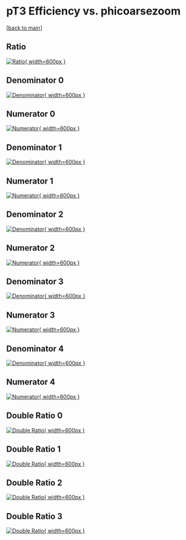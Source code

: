 # pT3 Efficiency vs. phicoarsezoom

[[back to main](./)]



## Ratio

[![Ratio](../mtv/var/pT3_vtr_211_1_eff_phicoarsezoom.png){ width=600px }](../mtv/var/pT3_vtr_211_1_eff_phicoarsezoom.pdf)

## Denominator 0

[![Denominator](../mtv/den/pT3_vtr_211_1_eff_phicoarsezoom_den0.png){ width=600px }](../mtv/den/pT3_vtr_211_1_eff_phicoarsezoom_den0.pdf)

## Numerator 0

[![Numerator](../mtv/num/pT3_vtr_211_1_eff_phicoarsezoom_num0.png){ width=600px }](../mtv/num/pT3_vtr_211_1_eff_phicoarsezoom_num0.pdf)

## Denominator 1

[![Denominator](../mtv/den/pT3_vtr_211_1_eff_phicoarsezoom_den1.png){ width=600px }](../mtv/den/pT3_vtr_211_1_eff_phicoarsezoom_den1.pdf)

## Numerator 1

[![Numerator](../mtv/num/pT3_vtr_211_1_eff_phicoarsezoom_num1.png){ width=600px }](../mtv/num/pT3_vtr_211_1_eff_phicoarsezoom_num1.pdf)

## Denominator 2

[![Denominator](../mtv/den/pT3_vtr_211_1_eff_phicoarsezoom_den2.png){ width=600px }](../mtv/den/pT3_vtr_211_1_eff_phicoarsezoom_den2.pdf)

## Numerator 2

[![Numerator](../mtv/num/pT3_vtr_211_1_eff_phicoarsezoom_num2.png){ width=600px }](../mtv/num/pT3_vtr_211_1_eff_phicoarsezoom_num2.pdf)

## Denominator 3

[![Denominator](../mtv/den/pT3_vtr_211_1_eff_phicoarsezoom_den3.png){ width=600px }](../mtv/den/pT3_vtr_211_1_eff_phicoarsezoom_den3.pdf)

## Numerator 3

[![Numerator](../mtv/num/pT3_vtr_211_1_eff_phicoarsezoom_num3.png){ width=600px }](../mtv/num/pT3_vtr_211_1_eff_phicoarsezoom_num3.pdf)

## Denominator 4

[![Denominator](../mtv/den/pT3_vtr_211_1_eff_phicoarsezoom_den4.png){ width=600px }](../mtv/den/pT3_vtr_211_1_eff_phicoarsezoom_den4.pdf)

## Numerator 4

[![Numerator](../mtv/num/pT3_vtr_211_1_eff_phicoarsezoom_num4.png){ width=600px }](../mtv/num/pT3_vtr_211_1_eff_phicoarsezoom_num4.pdf)

## Double Ratio 0

[![Double Ratio](../mtv/ratio/pT3_vtr_211_1_eff_phicoarsezoom_ratio0.png){ width=600px }](../mtv/ratio/pT3_vtr_211_1_eff_phicoarsezoom_ratio0.pdf)

## Double Ratio 1

[![Double Ratio](../mtv/ratio/pT3_vtr_211_1_eff_phicoarsezoom_ratio1.png){ width=600px }](../mtv/ratio/pT3_vtr_211_1_eff_phicoarsezoom_ratio1.pdf)

## Double Ratio 2

[![Double Ratio](../mtv/ratio/pT3_vtr_211_1_eff_phicoarsezoom_ratio2.png){ width=600px }](../mtv/ratio/pT3_vtr_211_1_eff_phicoarsezoom_ratio2.pdf)

## Double Ratio 3

[![Double Ratio](../mtv/ratio/pT3_vtr_211_1_eff_phicoarsezoom_ratio3.png){ width=600px }](../mtv/ratio/pT3_vtr_211_1_eff_phicoarsezoom_ratio3.pdf)

